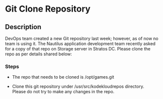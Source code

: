 # Git Clone Repository

## Description

DevOps team created a new Git repository last week; however, as of now no team is using it. The Nautilus application development team recently asked for a copy of that repo on Storage server in Stratos DC. Please clone the repo as per details shared below:

### Steps

- The repo that needs to be cloned is /opt/games.git

- Clone this git repository under /usr/src/kodekloudrepos directory. Please do not try to make any changes in the repo.